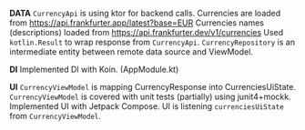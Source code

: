 **DATA**
`CurrencyApi` is using ktor for backend calls.
Currencies are loaded from https://api.frankfurter.app/latest?base=EUR
Currencies names (descriptions) loaded from https://api.frankfurter.dev/v1/currencies
Used `kotlin.Result` to wrap response from `CurrencyApi`.
`CurrencyRepository` is an intermediate entity between remote data source and ViewModel. 

**DI**
Implemented DI with Koin. (AppModule.kt)

**UI**
`CurrencyViewModel` is mapping CurrencyResponse into CurrenciesUiState.
`CurrencyViewModel` is covered with unit tests (partially) using junit4+mockk.
Implemented UI with Jetpack Compose.
UI is listening `currenciesUiState` from `CurrencyViewModel`.